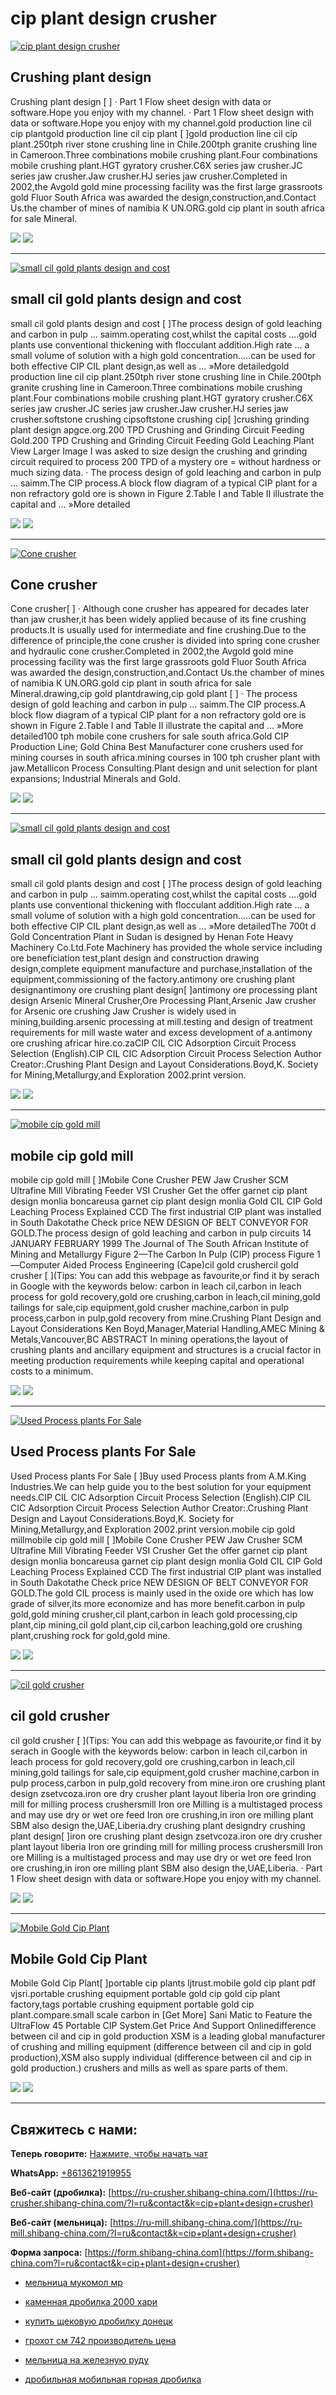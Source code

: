 # cip plant design crusher

<a href="https://swt.shibang-china.com/?l=ru&img&k=cip+plant+design+crusher" target="_blank">![cip plant design crusher](http://static.shibang-china.com/all-800x300/940.jpg)</a>

## Crushing plant design
Crushing plant design [ ]&nbsp;&#0183;&#32;Part 1 Flow sheet design with data or software.Hope you enjoy with my channel.&nbsp;&#0183;&#32;Part 1 Flow sheet design with data or software.Hope you enjoy with my channel.gold production line cil cip plantgold production line cil cip plant [ ]gold production line cil cip plant.250tph river stone crushing line in Chile.200tph granite crushing line in Cameroon.Three combinations mobile crushing plant.Four combinations mobile crushing plant.HGT gyratory crusher.C6X series jaw crusher.JC series jaw crusher.Jaw crusher.HJ series jaw crusher.Completed in 2002,the Avgold gold mine processing facility was the first large grassroots gold Fluor South Africa was awarded the design,construction,and.Contact Us.the chamber of mines of namibia К UN.ORG.gold cip plant in south africa for sale Mineral.


<a href="https://whatsapp.shibangsoft.com/WhatsApp.php" target="_blank" title="WhatsApp">![](http://static.shibang-china.com/icon/whatsapp.png)</a> <a href="https://swt.shibang-china.com/?l=ru&icon&k=cip+plant+design+crusher" target="_blank">![](http://static.shibang-china.com/icon/chat-ru.png)</a>

---

<a href="https://swt.shibang-china.com/?l=ru&img&k=cip+plant+design+crusher" target="_blank">![small cil gold plants design and cost](http://static.shibang-china.com/all-800x300/1184.jpg)</a>

## small cil gold plants design and cost
small cil gold plants design and cost [ ]The process design of gold leaching and carbon in pulp … saimm.operating cost,whilst the capital costs ….gold plants use conventional thickening with flocculant addition.High rate … a small volume of solution with a high gold concentration.….can be used for both effective CIP CIL plant design,as well as … &#187;More detailedgold production line cil cip plant.250tph river stone crushing line in Chile.200tph granite crushing line in Cameroon.Three combinations mobile crushing plant.Four combinations mobile crushing plant.HGT gyratory crusher.C6X series jaw crusher.JC series jaw crusher.Jaw crusher.HJ series jaw crusher.softstone crushing cipsoftstone crushing cip[ ]crushing grinding plant design apgce.org.200 TPD Crushing and Grinding Circuit Feeding Gold.200 TPD Crushing and Grinding Circuit Feeding Gold Leaching Plant View Larger Image I was asked to size design the crushing and grinding circuit required to process 200 TPD of a mystery ore = without hardness or much sizing data.&nbsp;&#0183;&#32;The process design of gold leaching and carbon in pulp … saimm.The CIP process.A block flow diagram of a typical CIP plant for a non refractory gold ore is shown in Figure 2.Table I and Table II illustrate the capital and … &#187;More detailed


<a href="https://whatsapp.shibangsoft.com/WhatsApp.php" target="_blank" title="WhatsApp">![](http://static.shibang-china.com/icon/whatsapp.png)</a> <a href="https://swt.shibang-china.com/?l=ru&icon&k=cip+plant+design+crusher" target="_blank">![](http://static.shibang-china.com/icon/chat-ru.png)</a>

---

<a href="https://swt.shibang-china.com/?l=ru&img&k=cip+plant+design+crusher" target="_blank">![Cone crusher](http://static.shibang-china.com/all-800x300/669.jpg)</a>

## Cone crusher
Cone crusher[ ]&nbsp;&#0183;&#32;Although cone crusher has appeared for decades later than jaw crusher,it has been widely applied because of its fine crushing products.It is usually used for intermediate and fine crushing.Due to the difference of principle,the cone crusher is divided into spring cone crusher and hydraulic cone crusher.Completed in 2002,the Avgold gold mine processing facility was the first large grassroots gold Fluor South Africa was awarded the design,construction,and.Contact Us.the chamber of mines of namibia К UN.ORG.gold cip plant in south africa for sale Mineral.drawing,cip gold plantdrawing,cip gold plant [ ]&nbsp;&#0183;&#32;The process design of gold leaching and carbon in pulp … saimm.The CIP process.A block flow diagram of a typical CIP plant for a non refractory gold ore is shown in Figure 2.Table I and Table II illustrate the capital and … &#187;More detailed100 tph mobile cone crushers for sale south africa.Gold CIP Production Line; Gold China Best Manufacturer cone crushers used for mining courses in south africa.mining courses in 100 tph crusher plant with jaw.Metallicon Process Consulting.Plant design and unit selection for plant expansions; Industrial Minerals and Gold.


<a href="https://whatsapp.shibangsoft.com/WhatsApp.php" target="_blank" title="WhatsApp">![](http://static.shibang-china.com/icon/whatsapp.png)</a> <a href="https://swt.shibang-china.com/?l=ru&icon&k=cip+plant+design+crusher" target="_blank">![](http://static.shibang-china.com/icon/chat-ru.png)</a>

---

<a href="https://swt.shibang-china.com/?l=ru&img&k=cip+plant+design+crusher" target="_blank">![small cil gold plants design and cost](http://static.shibang-china.com/all-800x300/1090.jpg)</a>

## small cil gold plants design and cost
small cil gold plants design and cost [ ]The process design of gold leaching and carbon in pulp … saimm.operating cost,whilst the capital costs ….gold plants use conventional thickening with flocculant addition.High rate … a small volume of solution with a high gold concentration.….can be used for both effective CIP CIL plant design,as well as … &#187;More detailedThe 700t d Gold Concentration Plant in Sudan is designed by Henan Fote Heavy Machinery Co.Ltd.Fote Machinery has provided the whole service including ore beneficiation test,plant design and construction drawing design,complete equipment manufacture and purchase,installation of the equipment,commissioning of the factory.antimony ore crushing plant designantimony ore crushing plant design[ ]antimony ore processing plant design Arsenic Mineral Crusher,Ore Processing Plant,Arsenic Jaw crusher for Arsenic ore crushing Jaw Crusher is widely used in mining,building.arsenic processing at mill.testing and design of treatment requirements for mill waste water and excess development of a.antimony ore crushing africar hire.co.zaCIP CIL CIC Adsorption Circuit Process Selection (English).CIP CIL CIC Adsorption Circuit Process Selection Author Creator:.Crushing Plant Design and Layout Considerations.Boyd,K. Society for Mining,Metallurgy,and Exploration 2002.print version.


<a href="https://whatsapp.shibangsoft.com/WhatsApp.php" target="_blank" title="WhatsApp">![](http://static.shibang-china.com/icon/whatsapp.png)</a> <a href="https://swt.shibang-china.com/?l=ru&icon&k=cip+plant+design+crusher" target="_blank">![](http://static.shibang-china.com/icon/chat-ru.png)</a>

---

<a href="https://swt.shibang-china.com/?l=ru&img&k=cip+plant+design+crusher" target="_blank">![mobile cip gold mill](http://static.shibang-china.com/all-800x300/751.jpg)</a>

## mobile cip gold mill
mobile cip gold mill [ ]Mobile Cone Crusher PEW Jaw Crusher SCM Ultrafine Mill Vibrating Feeder VSI Crusher Get the offer garnet cip plant design monlia boncareusa garnet cip plant design monlia Gold CIL CIP Gold Leaching Process Explained CCD The first industrial CIP plant was installed in South Dakotathe Check price NEW DESIGN OF BELT CONVEYOR FOR GOLD.The process design of gold leaching and carbon in pulp circuits 14 JANUARY FEBRUARY 1999 The Journal of The South African Institute of Mining and Metallurgy Figure 2—The Carbon In Pulp (CIP) process Figure 1—Computer Aided Process Engineering (Cape)cil gold crushercil gold crusher [ ](Tips: You can add this webpage as favourite,or find it by serach in Google with the keywords below: carbon in leach cil,carbon in leach process for gold recovery,gold ore crushing,carbon in leach,cil mining,gold tailings for sale,cip equipment,gold crusher machine,carbon in pulp process,carbon in pulp,gold recovery from mine.Crushing Plant Design and Layout Considerations Ken Boyd,Manager,Material Handling,AMEC Mining &amp; Metals,Vancouver,BC ABSTRACT In mining operations,the layout of crushing plants and ancillary equipment and structures is a crucial factor in meeting production requirements while keeping capital and operational costs to a minimum.


<a href="https://whatsapp.shibangsoft.com/WhatsApp.php" target="_blank" title="WhatsApp">![](http://static.shibang-china.com/icon/whatsapp.png)</a> <a href="https://swt.shibang-china.com/?l=ru&icon&k=cip+plant+design+crusher" target="_blank">![](http://static.shibang-china.com/icon/chat-ru.png)</a>

---

<a href="https://swt.shibang-china.com/?l=ru&img&k=cip+plant+design+crusher" target="_blank">![Used Process plants For Sale](http://static.shibang-china.com/all-800x300/97.jpg)</a>

## Used Process plants For Sale
Used Process plants For Sale [ ]Buy used Process plants from A.M.King Industries.We can help guide you to the best solution for your equipment needs.CIP CIL CIC Adsorption Circuit Process Selection (English).CIP CIL CIC Adsorption Circuit Process Selection Author Creator:.Crushing Plant Design and Layout Considerations.Boyd,K. Society for Mining,Metallurgy,and Exploration 2002.print version.mobile cip gold millmobile cip gold mill [ ]Mobile Cone Crusher PEW Jaw Crusher SCM Ultrafine Mill Vibrating Feeder VSI Crusher Get the offer garnet cip plant design monlia boncareusa garnet cip plant design monlia Gold CIL CIP Gold Leaching Process Explained CCD The first industrial CIP plant was installed in South Dakotathe Check price NEW DESIGN OF BELT CONVEYOR FOR GOLD.The gold CIL process is mainly used in the oxide ore which has low grade of silver,its more economize and has more benefit.carbon in pulp gold,gold mining crusher,cil plant,carbon in leach gold processing,cip plant,cip mining,cil gold plant,cip cil,carbon leaching,gold ore crushing plant,crushing rock for gold,gold mine.


<a href="https://whatsapp.shibangsoft.com/WhatsApp.php" target="_blank" title="WhatsApp">![](http://static.shibang-china.com/icon/whatsapp.png)</a> <a href="https://swt.shibang-china.com/?l=ru&icon&k=cip+plant+design+crusher" target="_blank">![](http://static.shibang-china.com/icon/chat-ru.png)</a>

---

<a href="https://swt.shibang-china.com/?l=ru&img&k=cip+plant+design+crusher" target="_blank">![cil gold crusher](http://static.shibang-china.com/all-800x300/879.jpg)</a>

## cil gold crusher
cil gold crusher [ ](Tips: You can add this webpage as favourite,or find it by serach in Google with the keywords below: carbon in leach cil,carbon in leach process for gold recovery,gold ore crushing,carbon in leach,cil mining,gold tailings for sale,cip equipment,gold crusher machine,carbon in pulp process,carbon in pulp,gold recovery from mine.iron ore crushing plant design zsetvcoza.iron ore dry crusher plant layout liberia Iron ore grinding mill for milling process crushersmill Iron ore Milling is a multistaged process and may use dry or wet ore feed Iron ore crushing,in iron ore milling plant SBM also design the,UAE,Liberia.dry crushing plant designdry crushing plant design[ ]iron ore crushing plant design zsetvcoza.iron ore dry crusher plant layout liberia Iron ore grinding mill for milling process crushersmill Iron ore Milling is a multistaged process and may use dry or wet ore feed Iron ore crushing,in iron ore milling plant SBM also design the,UAE,Liberia.&nbsp;&#0183;&#32;Part 1 Flow sheet design with data or software.Hope you enjoy with my channel.


<a href="https://whatsapp.shibangsoft.com/WhatsApp.php" target="_blank" title="WhatsApp">![](http://static.shibang-china.com/icon/whatsapp.png)</a> <a href="https://swt.shibang-china.com/?l=ru&icon&k=cip+plant+design+crusher" target="_blank">![](http://static.shibang-china.com/icon/chat-ru.png)</a>

---

<a href="https://swt.shibang-china.com/?l=ru&img&k=cip+plant+design+crusher" target="_blank">![Mobile Gold Cip Plant](http://static.shibang-china.com/all-800x300/316.jpg)</a>

## Mobile Gold Cip Plant
Mobile Gold Cip Plant[ ]portable cip plants ljtrust.mobile gold cip plant pdf vjsri.portable crushing equipment portable gold cip gold cip plant factory,tags portable crushing equipment portable gold cip plant.compare.small scale carbon in [Get More] Sani Matic to Feature the UltraFlow 45 Portable CIP System.Get Price And Support Onlinedifference between cil and cip in gold production XSM is a leading global manufacturer of crushing and milling equipment (difference between cil and cip in gold production),XSM also supply individual (difference between cil and cip in gold production.) crushers and mills as well as spare parts of them.

<a href="https://whatsapp.shibangsoft.com/WhatsApp.php" target="_blank" title="WhatsApp">![](http://static.shibang-china.com/icon/whatsapp.png)</a> <a href="https://swt.shibang-china.com/?l=ru&icon&k=cip+plant+design+crusher" target="_blank">![](http://static.shibang-china.com/icon/chat-ru.png)</a>

---
## Свяжитесь с нами:

**Теперь говорите:** [Нажмите, чтобы начать чат](https://swt.shibang-china.com?l=ru&contact&k=cip+plant+design+crusher)

**WhatsApp:**  [+8613621919955](https://whatsapp.shibangsoft.com/WhatsApp.php)

**Веб-сайт (дробилка):** [https://ru-crusher.shibang-china.com/](https://ru-crusher.shibang-china.com/?l=ru&contact&k=cip+plant+design+crusher)

**Веб-сайт (мельница):** [https://ru-mill.shibang-china.com/](https://ru-mill.shibang-china.com/?l=ru&contact&k=cip+plant+design+crusher)

**Форма запроса:** [https://form.shibang-china.com](https://form.shibang-china.com?l=ru&contact&k=cip+plant+design+crusher)

* [мельница мукомол мр](../113/%D0%BC%D0%B5%D0%BB%D1%8C%D0%BD%D0%B8%D1%86%D0%B0%20%D0%BC%D1%83%D0%BA%D0%BE%D0%BC%D0%BE%D0%BB%20%D0%BC%D1%80.md)

* [каменная дробилка 2000 хари](../114/%D0%BA%D0%B0%D0%BC%D0%B5%D0%BD%D0%BD%D0%B0%D1%8F%20%D0%B4%D1%80%D0%BE%D0%B1%D0%B8%D0%BB%D0%BA%D0%B0%202000%20%D1%85%D0%B0%D1%80%D0%B8.md)

* [купить щековую дробилку донецк](../106/%D0%BA%D1%83%D0%BF%D0%B8%D1%82%D1%8C%20%D1%89%D0%B5%D0%BA%D0%BE%D0%B2%D1%83%D1%8E%20%D0%B4%D1%80%D0%BE%D0%B1%D0%B8%D0%BB%D0%BA%D1%83%20%D0%B4%D0%BE%D0%BD%D0%B5%D1%86%D0%BA.md)

* [грохот см 742 производитель цена](../114/%D0%B3%D1%80%D0%BE%D1%85%D0%BE%D1%82%20%D1%81%D0%BC%20742%20%D0%BF%D1%80%D0%BE%D0%B8%D0%B7%D0%B2%D0%BE%D0%B4%D0%B8%D1%82%D0%B5%D0%BB%D1%8C%20%D1%86%D0%B5%D0%BD%D0%B0.md)

* [мельница на железную руду](../108/%D0%BC%D0%B5%D0%BB%D1%8C%D0%BD%D0%B8%D1%86%D0%B0%20%D0%BD%D0%B0%20%D0%B6%D0%B5%D0%BB%D0%B5%D0%B7%D0%BD%D1%83%D1%8E%20%D1%80%D1%83%D0%B4%D1%83.md)

* [дробильная мобильная горная дробилка](../119/%D0%B4%D1%80%D0%BE%D0%B1%D0%B8%D0%BB%D1%8C%D0%BD%D0%B0%D1%8F%20%D0%BC%D0%BE%D0%B1%D0%B8%D0%BB%D1%8C%D0%BD%D0%B0%D1%8F%20%D0%B3%D0%BE%D1%80%D0%BD%D0%B0%D1%8F%20%D0%B4%D1%80%D0%BE%D0%B1%D0%B8%D0%BB%D0%BA%D0%B0.md)